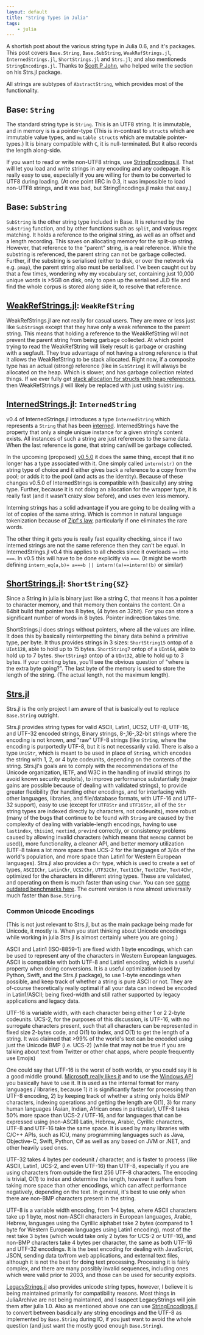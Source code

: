 ```yaml
---
layout: default
title: "String Types in Julia"
tags:
    - julia
---
```


A shortish post about the various string type in Julia 0.6, and it's packages.
This post covers  `Base.String`, `Base.SubString`, `WeakRefStrings.jl`, `InternedStrings.jl`, `ShortStrings.jl` and `Strs.jl`;
and also mentioneds `StringEncodings.jl`.
Thanks to [Scott P John](https://github.com/ScottPJones), who helped write the section on his Strs.jl package.
<!--more-->

All strings are subtypes of `AbstractString`,
which provides most of the functionality.

## Base: `String`
The standard string type is `String`.
This is an UTF8 string.
It is immutable, and in memory is is a pointer-type 
(This is in-contrast to `struct`s which are immutable value types, and `mutable struct`s which are mutable pointer-types.)
It is binary compatible with `C`, it is null-terminated.
But it also records the length along-side.

If you want to read or write non-UTF8 strings,
use [StringEncodings.jl](https://github.com/nalimilan/StringEncodings.jl).
That will let you load and write strings in any encoding and any codepage.
It is really easy to use, especially if you are willing for them to  be converted to UTF8 during loading.
(At one point IIRC in 0.3, it was impossible to load non-UTF8 strings, and it was bad, but StringEncodings.jl make that easy.)

## Base: `SubString`
`SubString` is the other string type included in Base.
It is returned by the `substring` function, and by other functions such as `split`, and various regex matching.
It holds a reference to the original string, as well as an offset and a length recording.
This saves on allocating memory for the split-up string.
However, that reference to the "parent" string, is a real reference.
While the substring is referenced, the parent string can not be garbage collected.
Further, if the substring is serialised (either to disk, or over the network via e.g. `pmap`),
the parent string also must be serialised.
I've been caught out by that a few times, wondering why my vocabulary set, containing just 10,000 unique words
is >5GB on disk, only to open up the serialised JLD file and find the whole corpus is stored along side it, to resolve that reference.



## [WeakRefStrings.jl](https://github.com/JuliaData/WeakRefStrings.jl): `WeakRefString`

WeakRefStrings.jl are not really for casual users.
They are more or less just like `SubString`s except that they have only a weak reference to the parent string.
This means that holding a reference to the WeakRefString will not prevent the parent string from being garbage collected.
At which point trying to read the WeakRefString will likely result is garbage or crashing with a segfault.
They true advantage of not having a strong reference is that it allows the WeakRefString to be stack allocated.
Right now, if a composite type has an actual (strong) reference (like in `SubString`) it will always be allocated on the heap.
Which is slower, and has garbage collection related things.
If we ever fully get [stack allocation for structs with heap references](https://discourse.julialang.org/t/stack-allocation-for-structs-with-heap-references/2293),
then WeakRefStrings.jl will likely be replaced with just using `SubString`.

## [InternedStrings.jl](https://github.com/oxinabox/InternedStrings.jl): `InternedString`

v0.4 of InternedStrings.jl introduces a type `InternedString`
which represents a `String` that has been [interned](https://en.wikipedia.org/wiki/String_interning).
InternedStrings have the property that only a single unique instance for a given string's content exists.
All instances of such a string are just references to the same data.
When the last reference is gone, that string can/will be garbage collected.

In the upcoming (proposed) [v0.5.0](https://github.com/oxinabox/InternedStrings.jl/pull/9) it does the same thing,
except that it no longer has a type associated with it.
One simply called `intern(str)` on the string type of choice and it either gives back a reference to a copy from the pool; or adds it to the pool (and acts as the identity).
Because of these changes v0.5.0 of InternedStrings is compatible with (basically) any string type.
Further, because it is not doing an allocation for the wrapper type, it is really fast
(and it wasn't crazy slow before), and uses even less memory.

Interning strings has a solid advantage if you are going to be dealing with a lot of copies of the same string.
Which is common in natural language tokenization because of [Zipf's law](https://en.wikipedia.org/wiki/Zipf%27s_law),
particularly if one eliminates the rare words.

The other thing it gets you is really fast equality checking, since if two interned strings are not the same reference then they can't be equal.
In InternedStrings.jl v0.4 this applies to all checks since it overloads `==` into `===`.
In v0.5 this will have to be done explicitly via `===`.
(It might be worth defining `intern_eq(a,b)= a===b || intern!(a)==intern!(b)` or similar)



## [ShortStrings.jl](https://github.com/xiaodaigh/ShortStrings.jl): `ShortString{SZ}`

Since a String in julia is binary just like a string C,
that means it has a pointer to character memory, and that memory then contains the content.
On a 64bit build that pointer has 8 bytes, (4 bytes on 32bit).
For you can store a significant number of words in 8 bytes.
Pointer indirection takes time.

ShortStrings.jl does strings without pointers, where all the values are inline.
It does this by basically reinterpretting the binary data behind a primitive type, per byte.
It thus provides strings in  3 sizes:
`ShortString15` ontop of a `UInt128`, able to hold up to 15 bytes.
`ShortString7` ontop of a `UInt64`, able to hold up to 7 bytes.
`ShortString3` ontop of a `UInt32`, able to hold up to 3 bytes.
If your cointing bytes, you'll see the obvious question of "where is the extra byte going?".
The last byte of the memory is used to store the length of the string.
(The actual length, not the maximum length).


## [Strs.jl](https://github.com/JuliaString/Strs.jl)
Strs.jl is the only project I am aware of that is basically out to replace `Base.String` outright.

Strs.jl provides string types for valid ASCII, Latin1, UCS2, UTF-8, UTF-16, and UTF-32 encoded strings, Binary strings,
8-,16-,32-bit strings where the encoding is not known, and "raw" UTF-8 strings (like `String`, where the encoding is purportedly UTF-8,
but it is not necessarily valid.  There is also a type `UniStr`, which is meant to be used in place of `String`, which encodes the string
with 1, 2, or 4 byte codeunits, depending on the contents of the string.
Strs.jl's goals are to comply with the recommendations of the Unicode organization, IETF, and W3C in the handling of invalid strings
(to avoid known security exploits), to improve performance substantially (major gains are possible because of dealing with validated
strings), to provide greater flexibility (for handling other encodings, and for interfacing with other languages, libraries, and
file/database formats, with UTF-16 and UTF-32 support), easy to use (except for `UTF8Str` and `UTF16Str`, all of the `Str` string types
are indexed directly by characters, not codeunits), more robust (many of the bugs that continue to be found with `String` are caused by
the complexity of dealing with variable-length encodings, having to use `lastindex`, `thisind`, `nextind`, `prevind` correctly, or
consistency problems caused by allowing invalid characters (which means that `memcmp` cannot be used)), more functionality, a cleaner
API, and better memory utilization (UTF-8 takes a lot more space than UCS-2 for the languages of 3/4s of the world's population,
and more space than Latin1 for Western European languages).
Strs.jl also provides a `Chr` type, which is used to create a set of types, `ASCIIChr`, `LatinChr`, `UCS2Chr`, `UTF32Chr`, `Text1Chr`,
`Text2Chr`, `Text4Chr`, optimized for the characters in different string types. These are validated, and operating on them is much faster than using `Char`.
You can see [some outdated benchmarks here](https://discourse.julialang.org/t/ann-wip-strs-jl-package-ready-for-alpha-review-and-testing/8087/11).
The current version is now almost universally much faster than `Base.String`.

### Common Unicode Encodings
(This is not just relevant to Strs.jl, but as the main package being made for Unicode, it mostly is. When you start thinking about Unicode encodings while working in julia Strs.jl is almost certainly where you are going.)

ASCII and Latin1 (ISO-8859-1) are fixed width 1 byte encodings, which can be used to represent any of the characters in
Western European languages. ASCII is compatible with both UTF-8 and Latin1 encoding, which is a useful property when doing conversions.
It is a useful optimization (used by Python, Swift, and the Strs.jl package), to use 1-byte encodings when possible, and keep track of
whether a string is pure ASCII or not.
They are of-course theoretically really optimal if all your data can indeed be encoded in Latin1/ASCII;
being fixed-width and still rather supported by legacy applications and legacy data.

UTF-16 is variable width, with each character being either 1 or 2 2-byte codeunits.
UCS-2, for the purposes of this discussion, is UTF-16, with no surrogate characters present, such that all characters can be represented
in fixed size 2-bytes code, and O(1) to index, and O(1) to get the length of a string. It was claimed that >99% of the world's text can be
encoded using just the Unicode BMP (i.e. UCS-2) (while that may not be true if you are talking about text from Twitter or other chat apps,
where people frequently use Emojis)

One could say that UTF-16 is the worst of both worlds, or you could say it is a good middle ground.
[Microsoft really likes it](https://msdn.microsoft.com/en-us/library/windows/desktop/dd374081(v=vs.85).aspx) and to use the
[Windows API](https://msdn.microsoft.com/en-us/library/windows/desktop/dd374131(v=vs.85).aspx) you basically have to use it.
It is used as the internal format for many languages / libraries, because 1) it is significantly faster for processing than UTF-8
encoding, 2) by keeping track of whether a string only holds BMP characters, indexing operations and getting the length are O(1),
3) for many human languages (Asian, Indian, African ones in particular), UTF-8 takes 50% more space than UCS-2 / UTF-16, and for
languages that can be expressed using (non-ASCII) Latin, Hebrew, Arabic, Cyrillic characters, UTF-8 and UTF-16 take the same space.
It is used by many libraries with C/C++ APIs, such as ICU, many programming languages such as Java, Objective-C, Swift, Python, C#
as well as any based on JVM or .NET, and other heavily used ones.

UTF-32 takes 4 bytes per codeunit / character, and is faster to process (like ASCII, Latin1, UCS-2, and even UTF-16) than UTF-8, 
especially if you are using characters from outside the first 256 UTF-8 characters.
The encoding is trivial, O(1) to index and determine the length, however it suffers from taking more space than other encodings,
which can affect performance negatively, depending on the text. In general, it's best to use only when there are non-BMP characters
present in the string.

UTF-8 is a variable width encoding, from 1-4 bytes, where ASCII characters take up 1 byte, most non-ASCII characters in
European languages, Arabic, Hebrew, languages using the Cyrillic alphabet take 2 bytes (compared to 1 byte for Western European languages
using Latin1 encoding), most of the rest take 3 bytes (which would take only 2 bytes for UCS-2 or UTF-16), and non-BMP characters take
4 bytes per character, the same as both UTF-16 and UTF-32 encodings.
It is the best encoding for dealing with JavaScript, JSON, sending data to/from web applications, and external text files, although it is
not the best for doing text processing.  Processing it is fairly complex, and there are many possibly invalid sequences, including ones
which were valid prior to 2003, and those can be used for security exploits.



[LegacyStrings.jl](https://github.com/JuliaArchive/LegacyStrings.jl) also provides unicode string types,
however, I believe it is being maintained primarily for compatibility reasons.
Most things in JuliaArchive are not being maintained, and I suspect LegacyStrings will join them after julia 1.0.
Also as mentioned above one can use  [StringEncodings.jl](https://github.com/nalimilan/StringEncodings.jl) to convert between basdically any string encodings and the UTF-8 as implemented by `Base.String` during IO, if you just want to avoid the whole question (and just want the mostly good enough `Base.String`).
